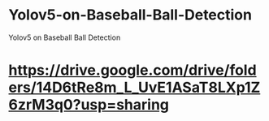 # Yolov5-on-Baseball-Ball-Detection
Yolov5 on Baseball Ball Detection

# https://drive.google.com/drive/folders/14D6tRe8m_L_UvE1ASaT8LXp1Z6zrM3q0?usp=sharing
